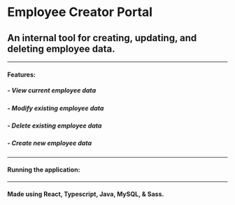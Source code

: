 # Employee Creator Portal

## An internal tool for creating, updating, and deleting employee data.

---

#### Features:

##### - View current employee data

##### - Modify existing employee data

##### - Delete existing employee data

##### - Create new employee data

---

#### Running the application:

---

#### Made using React, Typescript, Java, MySQL, & Sass.
